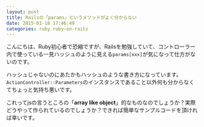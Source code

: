 ```yaml
---
layout: post
title: Railsの「params」というメソッドがよく分からない
date: 2015-01-18 17:46:49
categories: ruby ruby-on-rails
---
```

<p>こんにちは、Ruby初心者で恐縮ですが、Railsを勉強していて、コントローラー内で使っている一見ハッシュのように見える<code>params[xxx]</code>が気になって仕方がないのです。</p>

<p>ハッシュじゃないのにあたかもハッシュのような書き方になっています。<code>ActionController::Parameters</code>のインスタンスであること以外何も分からなくてちょっと気持ち悪いです。</p>

<p>これってjsの言うところの「<strong>array like object</strong>」的なものなのでしょうか？実際どうやって作られているのでしょうか？できれば簡単なサンプルコードを頂ければ幸いです。</p>
